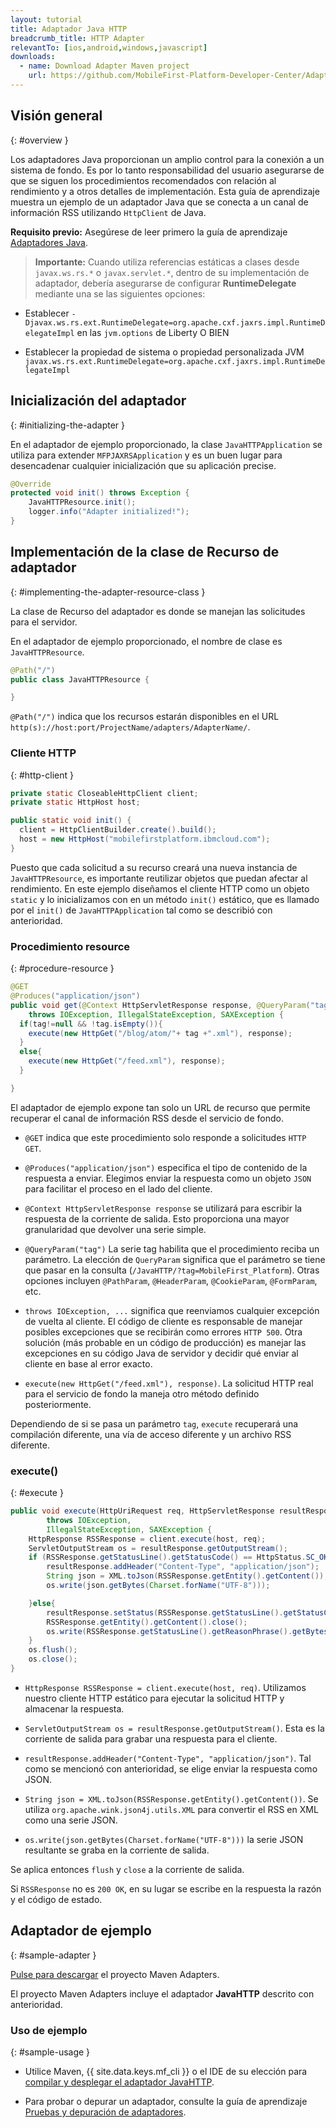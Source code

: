 ```yaml
---
layout: tutorial
title: Adaptador Java HTTP
breadcrumb_title: HTTP Adapter
relevantTo: [ios,android,windows,javascript]
downloads:
  - name: Download Adapter Maven project
    url: https://github.com/MobileFirst-Platform-Developer-Center/Adapters/tree/release80
---
```

<!-- NLS_CHARSET=UTF-8 -->
## Visión general 
{: #overview }

Los adaptadores Java proporcionan un amplio control para la conexión a un sistema de fondo.
Es por lo tanto responsabilidad del usuario asegurarse de que se siguen los procedimientos recomendados con relación al rendimiento y a otros detalles de implementación.
Esta guía de aprendizaje muestra un ejemplo de un adaptador Java que se conecta a un canal de información RSS utilizando `HttpClient` de Java.


**Requisito previo:** Asegúrese de leer primero la guía de aprendizaje [Adaptadores Java](../).


>**Importante:** Cuando utiliza referencias estáticas a clases desde `javax.ws.rs.*` o `javax.servlet.*`, dentro de su implementación de adaptador, debería asegurarse de configurar **RuntimeDelegate** mediante una se las siguientes opciones:

*	Establecer `-Djavax.ws.rs.ext.RuntimeDelegate=org.apache.cxf.jaxrs.impl.RuntimeDelegateImpl` en las `jvm.options` de Liberty
O BIEN

*	Establecer la propiedad de sistema o propiedad personalizada JVM
`javax.ws.rs.ext.RuntimeDelegate=org.apache.cxf.jaxrs.impl.RuntimeDelegateImpl`

## Inicialización del adaptador
{: #initializing-the-adapter }

En el adaptador de ejemplo proporcionado, la clase `JavaHTTPApplication` se utiliza para extender `MFPJAXRSApplication` y es un buen lugar para desencadenar cualquier inicialización que su aplicación precise.


```java
@Override
protected void init() throws Exception {
    JavaHTTPResource.init();
    logger.info("Adapter initialized!");
}
```

## Implementación de la clase de Recurso de adaptador
{: #implementing-the-adapter-resource-class }

La clase de Recurso del adaptador es donde se manejan las solicitudes para el servidor.
  
En el adaptador de ejemplo proporcionado, el nombre de clase es `JavaHTTPResource`.

```java
@Path("/")
public class JavaHTTPResource {

}
```

`@Path("/")` indica que los recursos estarán disponibles en el URL `http(s)://host:port/ProjectName/adapters/AdapterName/`.

### Cliente HTTP
{: #http-client }

```java
private static CloseableHttpClient client;
private static HttpHost host;

public static void init() {
  client = HttpClientBuilder.create().build();
  host = new HttpHost("mobilefirstplatform.ibmcloud.com");
}
```

Puesto que cada solicitud a su recurso creará una nueva instancia de `JavaHTTPResource`, es importante reutilizar objetos que puedan afectar al rendimiento.
En este ejemplo diseñamos el cliente HTTP como un objeto `static` y lo inicializamos con en un método `init()` estático, que es llamado por el `init()` de `JavaHTTPApplication` tal como se describió con anterioridad.


### Procedimiento resource
{: #procedure-resource }

```java
@GET
@Produces("application/json")
public void get(@Context HttpServletResponse response, @QueryParam("tag") String tag)
    throws IOException, IllegalStateException, SAXException {
  if(tag!=null && !tag.isEmpty()){
    execute(new HttpGet("/blog/atom/"+ tag +".xml"), response);
  }
  else{
    execute(new HttpGet("/feed.xml"), response);
  }

}
```

El adaptador de ejemplo expone tan solo un URL de recurso que permite recuperar el canal de información RSS desde el servicio de fondo.


* `@GET` indica que este procedimiento solo responde a solicitudes `HTTP GET`.

* `@Produces("application/json")` especifica el tipo de contenido de la respuesta a enviar.
Elegimos enviar la respuesta como un objeto `JSON` para facilitar el proceso en el lado del cliente.

* `@Context HttpServletResponse response` se utilizará para escribir la respuesta de la corriente de salida.
Esto proporciona una mayor granularidad que devolver una serie simple.

* `@QueryParam("tag")` La serie tag habilita que el procedimiento reciba un parámetro.
La elección de `QueryParam` significa que el parámetro se tiene que pasar en la consulta (`/JavaHTTP/?tag=MobileFirst_Platform`).
Otras opciones incluyen `@PathParam`, `@HeaderParam`, `@CookieParam`, `@FormParam`, etc.

* `throws IOException, ...` significa que reenviamos cualquier excepción de vuelta al cliente.
El código de cliente es responsable de manejar posibles excepciones que se recibirán como errores `HTTP 500`.
Otra solución (más probable en un código de producción) es manejar las excepciones en su código Java de servidor y decidir qué enviar al cliente en base al error exacto.

* `execute(new HttpGet("/feed.xml"), response)`. La solicitud HTTP real para el servicio de fondo la maneja otro método definido posteriormente.


Dependiendo de si se pasa un parámetro `tag`, `execute` recuperará una compilación diferente, una vía de acceso diferente y un archivo RSS diferente.


### execute()
{: #execute }

```java
public void execute(HttpUriRequest req, HttpServletResponse resultResponse)
        throws IOException,
        IllegalStateException, SAXException {
    HttpResponse RSSResponse = client.execute(host, req);
    ServletOutputStream os = resultResponse.getOutputStream();
    if (RSSResponse.getStatusLine().getStatusCode() == HttpStatus.SC_OK){  
        resultResponse.addHeader("Content-Type", "application/json");
        String json = XML.toJson(RSSResponse.getEntity().getContent());
        os.write(json.getBytes(Charset.forName("UTF-8")));

    }else{
        resultResponse.setStatus(RSSResponse.getStatusLine().getStatusCode());
        RSSResponse.getEntity().getContent().close();
        os.write(RSSResponse.getStatusLine().getReasonPhrase().getBytes());
    }
    os.flush();
    os.close();
}
```

* `HttpResponse RSSResponse = client.execute(host, req)`. Utilizamos nuestro cliente HTTP estático para ejecutar la solicitud HTTP y almacenar la respuesta.

* `ServletOutputStream os = resultResponse.getOutputStream()`. Esta es la corriente de salida para grabar una respuesta para el cliente.

* `resultResponse.addHeader("Content-Type", "application/json")`. Tal como se mencionó con anterioridad, se elige enviar la respuesta como JSON.

* `String json = XML.toJson(RSSResponse.getEntity().getContent())`. Se utiliza `org.apache.wink.json4j.utils.XML` para convertir el RSS en XML como una serie JSON.

* `os.write(json.getBytes(Charset.forName("UTF-8")))` la serie JSON resultante se graba en la corriente de salida.


Se aplica entonces `flush` y `close` a la corriente de salida.


Si `RSSResponse` no es `200 OK`, en su lugar se escribe en la respuesta la razón y el código de estado.


## Adaptador de ejemplo
{: #sample-adapter }

[Pulse para descargar](https://github.com/MobileFirst-Platform-Developer-Center/Adapters/tree/release80) el proyecto Maven Adapters.


El proyecto Maven Adapters incluye el adaptador **JavaHTTP** descrito con anterioridad.


### Uso de ejemplo 
{: #sample-usage }

* Utilice Maven, {{ site.data.keys.mf_cli }} o el IDE de su elección para [compilar y desplegar el adaptador JavaHTTP](../../creating-adapters/).

* Para probar o depurar un adaptador, consulte la guía de aprendizaje [Pruebas y depuración de adaptadores](../../testing-and-debugging-adapters).

